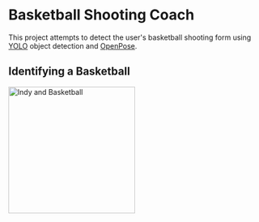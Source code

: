 # Basketball Shooting Coach

This project attempts to detect the user's basketball shooting form using [YOLO](https://github.com/ultralytics/ultralytics) object detection and [OpenPose](https://github.com/CMU-Perceptual-Computing-Lab/openpose).



## Identifying a Basketball

<img src="https://github.com/MichaelChian452/bball-shooting-coach/assets/43621839/c0097319-9c26-419c-8976-19bd54db4f0f" alt="Indy and Basketball" width="250"/>